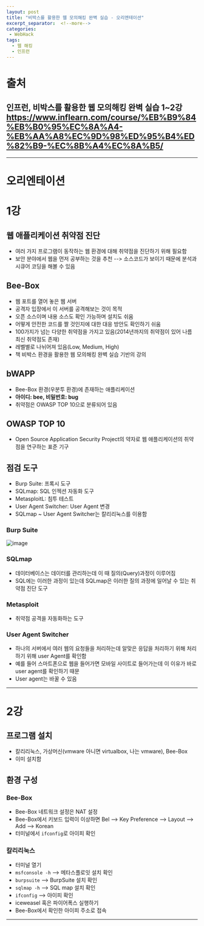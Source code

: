 ```yaml
---
layout: post
title: "비박스를 활용한 웹 모의해킹 완벽 실습 - 오리엔테이션"
excerpt_separator:  <!--more-->
categories:
 - WebHack
tags:
  - 웹 해킹
  - 인프런
---
```


<!--more-->

# 출처

## 인프런, 비박스를 활용한 웹 모의해킹 완벽 실습 1~2강 <https://www.inflearn.com/course/%EB%B9%84%EB%B0%95%EC%8A%A4-%EB%AA%A8%EC%9D%98%ED%95%B4%ED%82%B9-%EC%8B%A4%EC%8A%B5/>

---

# 오리엔테이션

# 1강

## 웹 애플리케이션 취약점 진단

* 여러 가지 프로그램이 동작하는 웹 환경에 대해 취약점을 진단하기 위해 필요함
* 보안 분야에서 웹을 먼저 공부하는 것을 추천 --> 소스코드가 보이기 때문에 분석과 시큐어 코딩을 해볼 수 있음

## Bee-Box

* 웹 포트를 열어 놓은 웹 서버
* 공격자 입장에서 이 서버를 공격해보는 것이 목적
* 오픈 소스이며 내용 소스도 확인 가능하며 설치도 쉬움
* 어떻게 안전한 코드를 짤 것인지에 대한 대응 방안도 확인하기 쉬움
* 100가지가 넘는 다양한 취약점을 가지고 있음(2014년까지의 취약점이 있어 나름 최신 취약점도 존재)
* 레벨별로 나뉘어져 있음(Low, Medium, High)
* 책 비박스 환경을 활용한 웹 모의해킹 완벽 실습 기반의 강의

## bWAPP

* Bee-Box 환경(우분투 환경)에 존재하는 애플리케이션
* **아이디: bee, 비밀번호: bug**
* 취약점은 OWASP TOP 10으로 분류되어 있음

## OWASP TOP 10

* Open Source Application Security Project의 약자로 웹 애플리케이션의 취약점을 연구하는 표준 기구

## 점검 도구

* Burp Suite: 프록시 도구
* SQLmap: SQL 인젝션 자동화 도구
* MetasploitL: 침투 테스트
* User Agent Switcher: User Agent 변경
* SQLmap ~ User Agent Switcher는 칼리리눅스를 이용함

### Burp Suite

![image](https://user-images.githubusercontent.com/28076542/51426175-046d8000-1c2a-11e9-9803-56633feb2043.png)

### SQLmap

* 데이터베이스는 데이터를 관리하는데 이 때 질의(Query)과정이 이루어짐
* SQL에는 이러한 과정이 있는데 SQLmap은 이러한 질의 과정에 일어날 수 있는 취약점 진단 도구

### Metasploit

* 취약점 공격을 자동화하는 도구

### User Agent Switcher

* 하나의 서버에서 여러 웹의 요청들을 처리하는데 알맞은 응답을 처리하기 위해 처리하기 위해 user Agent를 확인함
* 예를 들어 스마트폰으로 웹을 들어가면 모바일 사이트로 들어가는데 이 이유가 바로 user agent를 확인하기 때문
* User agent는 바꿀 수 있음

---

# 2강

## 프로그램 설치

* 칼리리눅스, 가상머신(vmware 아니면 virtualbox, 나는 vmware), Bee-Box
* 이미 설치함

## 환경 구성

### Bee-Box

* Bee-Box 네트워크 설정은 NAT 설정
* Bee-Box에서 키보드 입력이 이상하면 Bel --> Key Preference --> Layout --> Add --> Korean
* 터미널에서 `ifconfig`로 아이피 확인

### 칼리리눅스

* 터미널 열기 
* `msfconsole -h` --> 메타스플로잇 설치 확인
* `burpsuite` --> BurpSuite 설치 확인
* `sqlmap -h` --> SQL map 설치 확인
* `ifconfig` --> 아이피 확인
* iceweasel 혹은 파이어폭스 실행하기
* Bee-Box에서 확인한 아이피 주소로 접속

---
